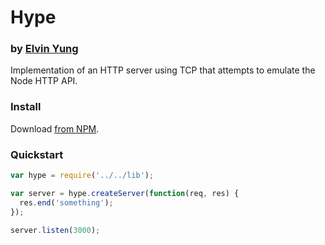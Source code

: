 # Hype
### by [Elvin Yung](https://github.com/elvinyung)

Implementation of an HTTP server using TCP that attempts to emulate the Node HTTP API.

### Install
Download [from NPM](https://www.npmjs.com/package/hype-server).

### Quickstart
```javascript
var hype = require('../../lib');

var server = hype.createServer(function(req, res) {
  res.end('something');
});

server.listen(3000);
```
